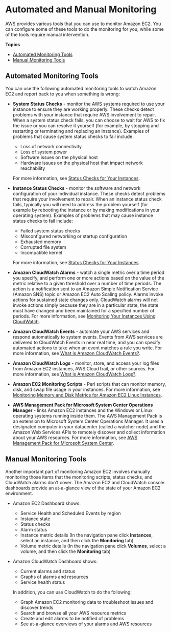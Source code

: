 # Automated and Manual Monitoring<a name="monitoring_automated_manual"></a>

AWS provides various tools that you can use to monitor Amazon EC2\. You can configure some of these tools to do the monitoring for you, while some of the tools require manual intervention\.

**Topics**
+ [Automated Monitoring Tools](#monitoring_automated_tools)
+ [Manual Monitoring Tools](#monitoring_manual_tools)

## Automated Monitoring Tools<a name="monitoring_automated_tools"></a>

You can use the following automated monitoring tools to watch Amazon EC2 and report back to you when something is wrong:
+ **System Status Checks** \- monitor the AWS systems required to use your instance to ensure they are working properly\. These checks detect problems with your instance that require AWS involvement to repair\. When a system status check fails, you can choose to wait for AWS to fix the issue or you can resolve it yourself \(for example, by stopping and restarting or terminating and replacing an instance\)\. Examples of problems that cause system status checks to fail include:
  + Loss of network connectivity
  + Loss of system power
  + Software issues on the physical host
  + Hardware issues on the physical host that impact network reachability

  For more information, see [Status Checks for Your Instances](monitoring-system-instance-status-check.md)\.
+ **Instance Status Checks** \- monitor the software and network configuration of your individual instance\. These checks detect problems that require your involvement to repair\. When an instance status check fails, typically you will need to address the problem yourself \(for example by rebooting the instance or by making modifications in your operating system\)\. Examples of problems that may cause instance status checks to fail include:
  + Failed system status checks
  + Misconfigured networking or startup configuration
  + Exhausted memory
  + Corrupted file system
  + Incompatible kernel

  For more information, see [Status Checks for Your Instances](monitoring-system-instance-status-check.md)\.
+ **Amazon CloudWatch Alarms** \- watch a single metric over a time period you specify, and perform one or more actions based on the value of the metric relative to a given threshold over a number of time periods\. The action is a notification sent to an Amazon Simple Notification Service \(Amazon SNS\) topic or Amazon EC2 Auto Scaling policy\. Alarms invoke actions for sustained state changes only\. CloudWatch alarms will not invoke actions simply because they are in a particular state, the state must have changed and been maintained for a specified number of periods\. For more information, see [Monitoring Your Instances Using CloudWatch](using-cloudwatch.md)\.
+ **Amazon CloudWatch Events** \- automate your AWS services and respond automatically to system events\. Events from AWS services are delivered to CloudWatch Events in near real time, and you can specify automated actions to take when an event matches a rule you write\. For more information, see [What is Amazon CloudWatch Events?](https://docs.aws.amazon.com/AmazonCloudWatch/latest/events/WhatIsCloudWatchEvents.html)\.
+ **Amazon CloudWatch Logs** \- monitor, store, and access your log files from Amazon EC2 instances, AWS CloudTrail, or other sources\. For more information, see [What is Amazon CloudWatch Logs?](https://docs.aws.amazon.com/AmazonCloudWatch/latest/logs/WhatIsCloudWatchLogs.html)\.
+ **Amazon EC2 Monitoring Scripts** \- Perl scripts that can monitor memory, disk, and swap file usage in your instances\. For more information, see [Monitoring Memory and Disk Metrics for Amazon EC2 Linux Instances](https://docs.aws.amazon.com/AWSEC2/latest/UserGuide/mon-scripts.html)\.
+ **AWS Management Pack for Microsoft System Center Operations Manager** \- links Amazon EC2 instances and the Windows or Linux operating systems running inside them\. The AWS Management Pack is an extension to Microsoft System Center Operations Manager\. It uses a designated computer in your datacenter \(called a watcher node\) and the Amazon Web Services APIs to remotely discover and collect information about your AWS resources\. For more information, see [AWS Management Pack for Microsoft System Center](https://docs.aws.amazon.com/AWSEC2/latest/WindowsGuide/AWSManagementPack.html)\.

## Manual Monitoring Tools<a name="monitoring_manual_tools"></a>

Another important part of monitoring Amazon EC2 involves manually monitoring those items that the monitoring scripts, status checks, and CloudWatch alarms don't cover\. The Amazon EC2 and CloudWatch console dashboards provide an at\-a\-glance view of the state of your Amazon EC2 environment\.
+ Amazon EC2 Dashboard shows:
  + Service Health and Scheduled Events by region
  + Instance state
  + Status checks
  + Alarm status
  + Instance metric details \(In the navigation pane click **Instances**, select an instance, and then click the **Monitoring** tab\)
  + Volume metric details \(In the navigation pane click **Volumes**, select a volume, and then click the **Monitoring** tab\)
+ Amazon CloudWatch Dashboard shows:
  + Current alarms and status
  + Graphs of alarms and resources
  + Service health status

  In addition, you can use CloudWatch to do the following:
  + Graph Amazon EC2 monitoring data to troubleshoot issues and discover trends
  + Search and browse all your AWS resource metrics
  + Create and edit alarms to be notified of problems
  + See at\-a\-glance overviews of your alarms and AWS resources